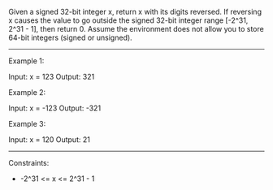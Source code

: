 Given a signed 32-bit integer x, return x with its digits reversed. If reversing x causes the value to go outside the signed 32-bit integer range [-2^31, 2^31 - 1], then return 0.
Assume the environment does not allow you to store 64-bit integers (signed or unsigned).

---

Example 1:

Input: x = 123
Output: 321

Example 2:

Input: x = -123
Output: -321

Example 3:

Input: x = 120
Output: 21

---

Constraints:
- -2^31 <= x <= 2^31 - 1
